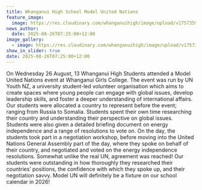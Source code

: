 ```yaml
---
title: Whanganui High School Model United Nations
feature_image:
  image: https://res.cloudinary.com/whanganuihigh/image/upload/v1757359450/News/Model_UN_2.jpg
news_author:
  date: 2025-08-26T07:25:00+12:00
image_gallery:
  - image: https://res.cloudinary.com/whanganuihigh/image/upload/v1757359450/News/Model_UN_1.jpg
show_in_slider: true
date: 2025-08-26T07:25:00+12:00
---
```

On Wednesday 26 August, 13 Whanganui High Students attended a Model United Nations event at Whanganui Girls College. The event was run by UN Youth NZ, a university student-led volunteer organisation which aims to create spaces where young people can engage with global issues, develop leadership skills, and foster a deeper understanding of international affairs. Our students were allocated a country to represent before the event; ranging from Russia to Somalia. Students spent their own time researching their country and understanding their perspective on global issues. Students were also given a detailed briefing document on energy independence and a range of resolutions to vote on. On the day, the students took part in a negotiation workshop, before moving into the United Nations General Assembly part of the day, where they spoke on behalf of their country, and negotiated and voted on the energy independence resolutions. Somewhat unlike the real UN, agreement was reached! Our students were outstanding in how thoroughly they researched their countries’ positions, the confidence with which they spoke up, and their negotiation savvy. Model UN will definitely be a fixture on our school calendar in 2026!
